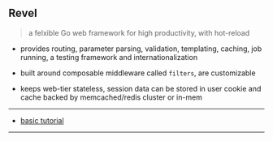 
## Revel

> a felxible Go web framework for high productivity, with hot-reload

* provides routing, parameter parsing, validation, templating, caching, job running, a testing framework and internationalization

* built around composable middleware called `filters`, are customizable

* keeps web-tier stateless, session data can be stored in user cookie and cache backed by memcached/redis cluster or in-mem

---

* [basic tutorial](./tutorial.md)

---
